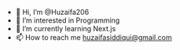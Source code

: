 - 👋 Hi, I’m @Huzaifa206
- 👀 I’m interested in Programming 
- 🌱 I’m currently learning Next.js
- 📫 How to reach me huzaifasiddiqui@gmail.com

